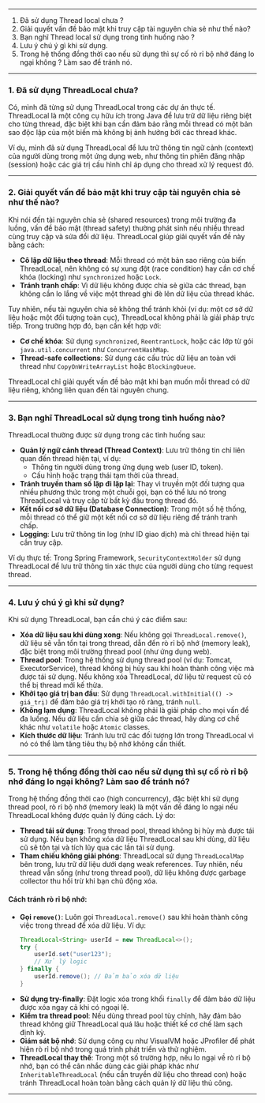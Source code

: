 
---
1. Đã sử dụng Thread local chưa ?
2. Giải quyết vấn đề bảo mật khi truy cập tài nguyên chia sẻ như thế nào?
3. Bạn nghĩ Thread local sử dụng trong tình huống nào ?
4. Lưu ý chú ý gì khi sử dụng.
5. Trong hệ thống đồng thời cao nếu sử dụng thì sự cố rò rỉ bộ nhớ đáng lo ngại không ? Làm sao để tránh nó.

---
### 1. Đã sử dụng ThreadLocal chưa?
Có, mình đã từng sử dụng ThreadLocal trong các dự án thực tế. ThreadLocal là một công cụ hữu ích trong Java để lưu trữ dữ liệu riêng biệt cho từng thread, đặc biệt khi bạn cần đảm bảo rằng mỗi thread có một bản sao độc lập của một biến mà không bị ảnh hưởng bởi các thread khác.

Ví dụ, mình đã sử dụng ThreadLocal để lưu trữ thông tin ngữ cảnh (context) của người dùng trong một ứng dụng web, như thông tin phiên đăng nhập (session) hoặc các giá trị cấu hình chỉ áp dụng cho thread xử lý request đó.

---

### 2. Giải quyết vấn đề bảo mật khi truy cập tài nguyên chia sẻ như thế nào?
Khi nói đến tài nguyên chia sẻ (shared resources) trong môi trường đa luồng, vấn đề bảo mật (thread safety) thường phát sinh nếu nhiều thread cùng truy cập và sửa đổi dữ liệu. ThreadLocal giúp giải quyết vấn đề này bằng cách:

- **Cô lập dữ liệu theo thread**: Mỗi thread có một bản sao riêng của biến ThreadLocal, nên không có sự xung đột (race condition) hay cần cơ chế khóa (locking) như `synchronized` hoặc `Lock`.
- **Tránh tranh chấp**: Vì dữ liệu không được chia sẻ giữa các thread, bạn không cần lo lắng về việc một thread ghi đè lên dữ liệu của thread khác.

Tuy nhiên, nếu tài nguyên chia sẻ không thể tránh khỏi (ví dụ: một cơ sở dữ liệu hoặc một đối tượng toàn cục), ThreadLocal không phải là giải pháp trực tiếp. Trong trường hợp đó, bạn cần kết hợp với:
- **Cơ chế khóa**: Sử dụng `synchronized`, `ReentrantLock`, hoặc các lớp từ gói `java.util.concurrent` như `ConcurrentHashMap`.
- **Thread-safe collections**: Sử dụng các cấu trúc dữ liệu an toàn với thread như `CopyOnWriteArrayList` hoặc `BlockingQueue`.

ThreadLocal chỉ giải quyết vấn đề bảo mật khi bạn muốn mỗi thread có dữ liệu riêng, không liên quan đến tài nguyên chung.

---

### 3. Bạn nghĩ ThreadLocal sử dụng trong tình huống nào?
ThreadLocal thường được sử dụng trong các tình huống sau:

- **Quản lý ngữ cảnh thread (Thread Context)**: Lưu trữ thông tin chỉ liên quan đến thread hiện tại, ví dụ:
  - Thông tin người dùng trong ứng dụng web (user ID, token).
  - Cấu hình hoặc trạng thái tạm thời của thread.
- **Tránh truyền tham số lặp đi lặp lại**: Thay vì truyền một đối tượng qua nhiều phương thức trong một chuỗi gọi, bạn có thể lưu nó trong ThreadLocal và truy cập từ bất kỳ đâu trong thread đó.
- **Kết nối cơ sở dữ liệu (Database Connection)**: Trong một số hệ thống, mỗi thread có thể giữ một kết nối cơ sở dữ liệu riêng để tránh tranh chấp.
- **Logging**: Lưu trữ thông tin log (như ID giao dịch) mà chỉ thread hiện tại cần truy cập.

Ví dụ thực tế: Trong Spring Framework, `SecurityContextHolder` sử dụng ThreadLocal để lưu trữ thông tin xác thực của người dùng cho từng request thread.

---

### 4. Lưu ý chú ý gì khi sử dụng?
Khi sử dụng ThreadLocal, bạn cần chú ý các điểm sau:

- **Xóa dữ liệu sau khi dùng xong**: Nếu không gọi `ThreadLocal.remove()`, dữ liệu sẽ vẫn tồn tại trong thread, dẫn đến rò rỉ bộ nhớ (memory leak), đặc biệt trong môi trường thread pool (như ứng dụng web).
- **Thread pool**: Trong hệ thống sử dụng thread pool (ví dụ: Tomcat, ExecutorService), thread không bị hủy sau khi hoàn thành công việc mà được tái sử dụng. Nếu không xóa ThreadLocal, dữ liệu từ request cũ có thể bị thread mới kế thừa.
- **Khởi tạo giá trị ban đầu**: Sử dụng `ThreadLocal.withInitial(() -> giá_trị)` để đảm bảo giá trị khởi tạo rõ ràng, tránh `null`.
- **Không lạm dụng**: ThreadLocal không phải là giải pháp cho mọi vấn đề đa luồng. Nếu dữ liệu cần chia sẻ giữa các thread, hãy dùng cơ chế khác như `volatile` hoặc `Atomic` classes.
- **Kích thước dữ liệu**: Tránh lưu trữ các đối tượng lớn trong ThreadLocal vì nó có thể làm tăng tiêu thụ bộ nhớ không cần thiết.

---

### 5. Trong hệ thống đồng thời cao nếu sử dụng thì sự cố rò rỉ bộ nhớ đáng lo ngại không? Làm sao để tránh nó?
Trong hệ thống đồng thời cao (high concurrency), đặc biệt khi sử dụng thread pool, rò rỉ bộ nhớ (memory leak) là một vấn đề đáng lo ngại nếu ThreadLocal không được quản lý đúng cách. Lý do:

- **Thread tái sử dụng**: Trong thread pool, thread không bị hủy mà được tái sử dụng. Nếu bạn không xóa dữ liệu ThreadLocal sau khi dùng, dữ liệu cũ sẽ tồn tại và tích lũy qua các lần tái sử dụng.
- **Tham chiếu không giải phóng**: ThreadLocal sử dụng `ThreadLocalMap` bên trong, lưu trữ dữ liệu dưới dạng weak references. Tuy nhiên, nếu thread vẫn sống (như trong thread pool), dữ liệu không được garbage collector thu hồi trừ khi bạn chủ động xóa.

#### Cách tránh rò rỉ bộ nhớ:
- **Gọi `remove()`**: Luôn gọi `ThreadLocal.remove()` sau khi hoàn thành công việc trong thread để xóa dữ liệu. Ví dụ:
  ```java
  ThreadLocal<String> userId = new ThreadLocal<>();
  try {
      userId.set("user123");
      // Xử lý logic
  } finally {
      userId.remove(); // Đảm bảo xóa dữ liệu
  }
  ```
- **Sử dụng try-finally**: Đặt logic xóa trong khối `finally` để đảm bảo dữ liệu được xóa ngay cả khi có ngoại lệ.
- **Kiểm tra thread pool**: Nếu dùng thread pool tùy chỉnh, hãy đảm bảo thread không giữ ThreadLocal quá lâu hoặc thiết kế cơ chế làm sạch định kỳ.
- **Giám sát bộ nhớ**: Sử dụng công cụ như VisualVM hoặc JProfiler để phát hiện rò rỉ bộ nhớ trong quá trình phát triển và thử nghiệm.
- **ThreadLocal thay thế**: Trong một số trường hợp, nếu lo ngại về rò rỉ bộ nhớ, bạn có thể cân nhắc dùng các giải pháp khác như `InheritableThreadLocal` (nếu cần truyền dữ liệu cho thread con) hoặc tránh ThreadLocal hoàn toàn bằng cách quản lý dữ liệu thủ công.

---